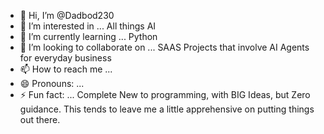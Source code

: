 - 👋 Hi, I’m @Dadbod230
- 👀 I’m interested in ... All things AI
- 🌱 I’m currently learning ... Python
- 💞️ I’m looking to collaborate on ... SAAS Projects that involve AI Agents for everyday business
- 📫 How to reach me ... 
- 😄 Pronouns: ...
- ⚡ Fun fact: ... Complete New to programming, with BIG Ideas, but Zero guidance. This tends to leave me a little apprehensive on putting things out there. 
<!---
Dadbod230/Dadbod230 is a ✨ special ✨ repository because its `README.md` (this file) appears on your GitHub profile.
You can click the Preview link to take a look at your changes.
--->

